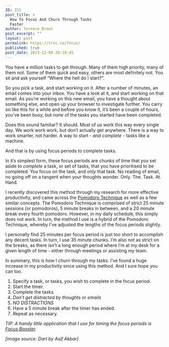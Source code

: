 ```yaml
---
ID: 221
post_title: >
  How To Focus And Churn Through Tasks
  Faster
author: Terence Brown
post_excerpt: ""
layout: post
permalink: https://trnc.co/focus/
published: true
post_date: 2013-12-04 20:10:45
---
```

You have a million tasks to get through. Many of them high priority, many of them not. Some of them quick and easy, others are most definitely not. You sit and ask yourself “Where the hell do I start?”.

So you pick a task, and start working on it. After a number of minutes, an email comes into your inbox. You have a look at it, and start working on that email. As you’re working on this new email, you have a thought about something else, and open up your browser to investigate further. You carry on like this for a while and before you know it, it’s been a couple of hours, you've been busy, but <em>none</em> of the tasks you started have been completed.

Does this sound familiar? It should. Most of us work this way every single day. We work work work, but don’t actually get anywhere. There is a way to work smarter, not harder. A way to start - <em>and complete</em> - tasks like a machine.

And that is by using focus periods to complete tasks.

In it’s simplest form, these focus periods are chunks of time that you set aside to <em>complete</em> a task, or set of tasks, that you have prioritised to be completed. You focus on the task, and only that task. No reading of email, no going off on a tangent when your thoughts wonder. Only. The. Task. At. Hand.

I recently discovered this method through my research for more effective productivity, and came across the <a href="http://pomodorotechnique.com/">Pomodoro Technique</a> as well as a few similar concepts. The Pomodoro Technique is comprised of strict 25 minute sessions (or pomodoros), 5 minute breaks in between, and a 20 minute break every fourth pomodoro. However, in my daily schedule, this simply does not work. In turn, the method I use is a hybrid of the Pomodoro Technique, whereby I've adjusted the lengths of the focus periods slightly.

I personally find 25 minutes per focus period is just too short to accomplish any decent tasks. In turn, I use 35 minute chunks. I’m also not as strict on the breaks, as there isn’t a long enough period where I’m at my desk for a given length of time - either through meetings or assisting my team.

In summary, this is how I churn through my tasks. I’ve found a huge increase in my productivity since using this method. And I sure hope you can too.

<ol>
<li>Specify a task, or tasks, you wish to complete in the focus period.</li>
<li>Start the timer. </li>
<li>Complete the tasks. </li>
<li><em>Don’t get distracted by thoughts or emails</em> </li>
<li><em>NO DISTRACTIONS</em> </li>
<li>Have a 5 minute break after the timer has ended. </li>
<li>Repeat as necessary.</li>
</ol>

<em>TIP: A handy little application that I use for timing the focus periods is <a href="http://focusboosterapp.com/">Focus Booster</a>.</em>

<em>[image source: Dart by Asif Akbar]</em>